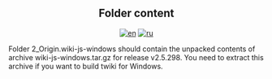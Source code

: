<h2 align="center">Folder content</h2>

<div align="center">

  [![en](https://img.shields.io/badge/lang-en-blue.svg)](https://github.com/TuleshDev/wiki-plus-t/blob/main/2_Origin.wiki-js-windows/README.md)
  [![ru](https://img.shields.io/badge/lang-ru-red.svg)](https://github.com/TuleshDev/wiki-plus-t/blob/main/2_Origin.wiki-js-windows/README.ru.md)

</div>

Folder 2_Origin.wiki-js-windows should contain the unpacked contents of archive wiki-js-windows.tar.gz for release v2.5.298. You need to extract this archive if you want to build twiki for Windows.
